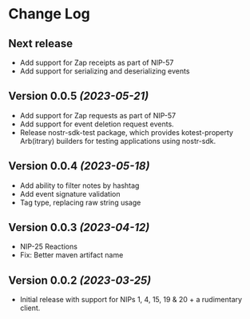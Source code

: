Change Log
==========

Next release
----------------------------
* Add support for Zap receipts as part of NIP-57
* Add support for serializing and deserializing events

Version 0.0.5 *(2023-05-21)*
----------------------------

* Add support for Zap requests as part of NIP-57
* Add support for event deletion request events.
* Release nostr-sdk-test package, which provides kotest-property Arb(itrary) builders for testing applications using nostr-sdk. 

Version 0.0.4 *(2023-05-18)*
----------------------------

* Add ability to filter notes by hashtag
* Add event signature validation
* Tag type, replacing raw string usage

Version 0.0.3 *(2023-04-12)*
----------------------------

* NIP-25 Reactions
* Fix: Better maven artifact name 


Version 0.0.2 *(2023-03-25)*
----------------------------

* Initial release with support for NIPs 1, 4, 15, 19 & 20 + a rudimentary client.
